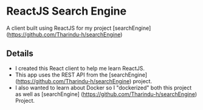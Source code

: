 # ReactJS Search Engine 
A client built using ReactJS for my project [searchEngine] (https://github.com/Tharindu-h/searchEngine)

## Details
- I created this React client to help me learn ReactJS.
- This app uses the REST API from the [searchEngine] (https://github.com/Tharindu-h/searchEngine) project.
- I also wanted to learn about Docker so I "dockerized" both this project as well as [searchEngine] (https://github.com/Tharindu-h/searchEngine) Project.